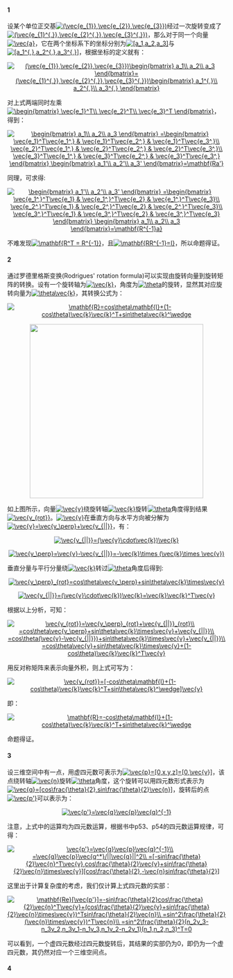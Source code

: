 #### 1
设某个单位正交基<a href="https://www.codecogs.com/eqnedit.php?latex=(\vec{e_{1}},\vec{e_{2}},\vec{e_{3}})" target="_blank"><img src="https://latex.codecogs.com/gif.latex?(\vec{e_{1}},\vec{e_{2}},\vec{e_{3}})" title="(\vec{e_{1}},\vec{e_{2}},\vec{e_{3}})" /></a>经过一次旋转变成了<a href="https://www.codecogs.com/eqnedit.php?latex=(\vec{e_{1}^{,}},\vec{e_{2}^{,}},\vec{e_{3}^{,}})" target="_blank"><img src="https://latex.codecogs.com/gif.latex?(\vec{e_{1}^{,}},\vec{e_{2}^{,}},\vec{e_{3}^{,}})" title="(\vec{e_{1}^{,}},\vec{e_{2}^{,}},\vec{e_{3}^{,}})" /></a>，那么对于同一个向量<a href="https://www.codecogs.com/eqnedit.php?latex=\vec{a}" target="_blank"><img src="https://latex.codecogs.com/gif.latex?\vec{a}" title="\vec{a}" /></a>，它在两个坐标系下的坐标分别为<a href="https://www.codecogs.com/eqnedit.php?latex=[a_1,a_2,a_3]" target="_blank"><img src="https://latex.codecogs.com/gif.latex?[a_1,a_2,a_3]" title="[a_1,a_2,a_3]" /></a>与<a href="https://www.codecogs.com/eqnedit.php?latex=[a_1^{,},a_2^{,},a_3^{,}]" target="_blank"><img src="https://latex.codecogs.com/gif.latex?[a_1^{,},a_2^{,},a_3^{,}]" title="[a_1^{,},a_2^{,},a_3^{,}]" /></a>，根据坐标的定义就有：

<p align="center">
<a href="https://www.codecogs.com/eqnedit.php?latex=(\vec{e_{1}},\vec{e_{2}},\vec{e_{3}})\begin{bmatrix}&space;a_1\\&space;a_2\\&space;a_3&space;\end{bmatrix}=(\vec{e_{1}^{,}},\vec{e_{2}^{,}},\vec{e_{3}^{,}})\begin{bmatrix}&space;a_1^{,}\\&space;a_2^{,}\\&space;a_3^{,}&space;\end{bmatrix}" target="_blank"><img src="https://latex.codecogs.com/gif.latex?(\vec{e_{1}},\vec{e_{2}},\vec{e_{3}})\begin{bmatrix}&space;a_1\\&space;a_2\\&space;a_3&space;\end{bmatrix}=(\vec{e_{1}^{,}},\vec{e_{2}^{,}},\vec{e_{3}^{,}})\begin{bmatrix}&space;a_1^{,}\\&space;a_2^{,}\\&space;a_3^{,}&space;\end{bmatrix}" title="(\vec{e_{1}},\vec{e_{2}},\vec{e_{3}})\begin{bmatrix} a_1\\ a_2\\ a_3 \end{bmatrix}=(\vec{e_{1}^{,}},\vec{e_{2}^{,}},\vec{e_{3}^{,}})\begin{bmatrix} a_1^{,}\\ a_2^{,}\\ a_3^{,} \end{bmatrix}" /></a>
</p>  

对上式两端同时左乘<a href="https://www.codecogs.com/eqnedit.php?latex=\begin{bmatrix}&space;\vec{e_1}^T\\&space;\vec{e_2}^T\\&space;\vec{e_3}^T&space;\end{bmatrix}" target="_blank"><img src="https://latex.codecogs.com/gif.latex?\begin{bmatrix}&space;\vec{e_1}^T\\&space;\vec{e_2}^T\\&space;\vec{e_3}^T&space;\end{bmatrix}" title="\begin{bmatrix} \vec{e_1}^T\\ \vec{e_2}^T\\ \vec{e_3}^T \end{bmatrix}" /></a>，得到：

<p align="center">
<a href="https://www.codecogs.com/eqnedit.php?latex=\begin{bmatrix}&space;a_1\\&space;a_2\\&space;a_3&space;\end{bmatrix}&space;=\begin{bmatrix}&space;\vec{e_1}^T\vec{e_1^,}&space;&&space;\vec{e_1}^T\vec{e_2^,}&space;&&space;\vec{e_1}^T\vec{e_3^,}\\&space;\vec{e_2}^T\vec{e_1^,}&space;&&space;\vec{e_2}^T\vec{e_2^,}&space;&&space;\vec{e_2}^T\vec{e_3^,}\\&space;\vec{e_3}^T\vec{e_1^,}&space;&&space;\vec{e_3}^T\vec{e_2^,}&space;&&space;\vec{e_3}^T\vec{e_3^,}&space;\end{bmatrix}&space;\begin{bmatrix}&space;a_1'\\&space;a_2'\\&space;a_3'&space;\end{bmatrix}=\mathbf{Ra'}" target="_blank"><img src="https://latex.codecogs.com/gif.latex?\begin{bmatrix}&space;a_1\\&space;a_2\\&space;a_3&space;\end{bmatrix}&space;=\begin{bmatrix}&space;\vec{e_1}^T\vec{e_1^,}&space;&&space;\vec{e_1}^T\vec{e_2^,}&space;&&space;\vec{e_1}^T\vec{e_3^,}\\&space;\vec{e_2}^T\vec{e_1^,}&space;&&space;\vec{e_2}^T\vec{e_2^,}&space;&&space;\vec{e_2}^T\vec{e_3^,}\\&space;\vec{e_3}^T\vec{e_1^,}&space;&&space;\vec{e_3}^T\vec{e_2^,}&space;&&space;\vec{e_3}^T\vec{e_3^,}&space;\end{bmatrix}&space;\begin{bmatrix}&space;a_1'\\&space;a_2'\\&space;a_3'&space;\end{bmatrix}=\mathbf{Ra'}" title="\begin{bmatrix} a_1\\ a_2\\ a_3 \end{bmatrix} =\begin{bmatrix} \vec{e_1}^T\vec{e_1^,} & \vec{e_1}^T\vec{e_2^,} & \vec{e_1}^T\vec{e_3^,}\\ \vec{e_2}^T\vec{e_1^,} & \vec{e_2}^T\vec{e_2^,} & \vec{e_2}^T\vec{e_3^,}\\ \vec{e_3}^T\vec{e_1^,} & \vec{e_3}^T\vec{e_2^,} & \vec{e_3}^T\vec{e_3^,} \end{bmatrix} \begin{bmatrix} a_1'\\ a_2'\\ a_3' \end{bmatrix}=\mathbf{Ra'}" /></a></p>  

同理，可求得:
<p align="center">
<a href="https://www.codecogs.com/eqnedit.php?latex=\begin{bmatrix}&space;a_1'\\&space;a_2'\\&space;a_3'&space;\end{bmatrix}&space;=\begin{bmatrix}&space;\vec{e_1^,}^T\vec{e_1}&space;&&space;\vec{e_1^,}^T\vec{e_2}&space;&&space;\vec{e_1^,}^T\vec{e_3}\\&space;\vec{e_2^,}^T\vec{e_1}&space;&&space;\vec{e_2^,}^T\vec{e_2}&space;&&space;\vec{e_2^,}^T\vec{e_3}\\&space;\vec{e_3^,}^T\vec{e_1}&space;&&space;\vec{e_3^,}^T\vec{e_2}&space;&&space;\vec{e_3^,}^T\vec{e_3}&space;\end{bmatrix}&space;\begin{bmatrix}&space;a_1\\&space;a_2\\&space;a_3&space;\end{bmatrix}=\mathbf{R^{-1}a}" target="_blank"><img src="https://latex.codecogs.com/gif.latex?\begin{bmatrix}&space;a_1'\\&space;a_2'\\&space;a_3'&space;\end{bmatrix}&space;=\begin{bmatrix}&space;\vec{e_1^,}^T\vec{e_1}&space;&&space;\vec{e_1^,}^T\vec{e_2}&space;&&space;\vec{e_1^,}^T\vec{e_3}\\&space;\vec{e_2^,}^T\vec{e_1}&space;&&space;\vec{e_2^,}^T\vec{e_2}&space;&&space;\vec{e_2^,}^T\vec{e_3}\\&space;\vec{e_3^,}^T\vec{e_1}&space;&&space;\vec{e_3^,}^T\vec{e_2}&space;&&space;\vec{e_3^,}^T\vec{e_3}&space;\end{bmatrix}&space;\begin{bmatrix}&space;a_1\\&space;a_2\\&space;a_3&space;\end{bmatrix}=\mathbf{R^{-1}a}" title="\begin{bmatrix} a_1'\\ a_2'\\ a_3' \end{bmatrix} =\begin{bmatrix} \vec{e_1^,}^T\vec{e_1} & \vec{e_1^,}^T\vec{e_2} & \vec{e_1^,}^T\vec{e_3}\\ \vec{e_2^,}^T\vec{e_1} & \vec{e_2^,}^T\vec{e_2} & \vec{e_2^,}^T\vec{e_3}\\ \vec{e_3^,}^T\vec{e_1} & \vec{e_3^,}^T\vec{e_2} & \vec{e_3^,}^T\vec{e_3} \end{bmatrix} \begin{bmatrix} a_1\\ a_2\\ a_3 \end{bmatrix}=\mathbf{R^{-1}a}" /></a></p> 
不难发现<a href="https://www.codecogs.com/eqnedit.php?latex=\mathbf{R^T&space;=&space;R^{-1}}" target="_blank"><img src="https://latex.codecogs.com/gif.latex?\mathbf{R^T&space;=&space;R^{-1}}" title="\mathbf{R^T = R^{-1}}" /></a>，且<a href="https://www.codecogs.com/eqnedit.php?latex=\mathbf{RR^{-1}=I}" target="_blank"><img src="https://latex.codecogs.com/gif.latex?\mathbf{RR^{-1}=I}" title="\mathbf{RR^{-1}=I}" /></a>，所以命题得证。

#### 2
通过罗德里格斯变换(Rodrigues' rotation formula)可以实现由旋转向量到旋转矩阵的转换。设有一个旋转轴为<a href="https://www.codecogs.com/eqnedit.php?latex=\vec{k}" target="_blank"><img src="https://latex.codecogs.com/gif.latex?\vec{k}" title="\vec{k}" /></a>，角度为<a href="https://www.codecogs.com/eqnedit.php?latex=\theta" target="_blank"><img src="https://latex.codecogs.com/gif.latex?\theta" title="\theta" /></a>的旋转，显然其对应旋转向量为<a href="https://www.codecogs.com/eqnedit.php?latex=\theta\vec{k}" target="_blank"><img src="https://latex.codecogs.com/gif.latex?\theta\vec{k}" title="\theta\vec{k}" /></a>，其转换公式为：
<p align="center">
<a href="https://www.codecogs.com/eqnedit.php?latex=\mathbf{R}=cos\theta\mathbf{I}&plus;(1-cos\theta)\vec{k}\vec{k}^T&plus;sin\theta\vec{k}^\wedge" target="_blank"><img src="https://latex.codecogs.com/gif.latex?\mathbf{R}=cos\theta\mathbf{I}&plus;(1-cos\theta)\vec{k}\vec{k}^T&plus;sin\theta\vec{k}^\wedge" title="\mathbf{R}=cos\theta\mathbf{I}+(1-cos\theta)\vec{k}\vec{k}^T+sin\theta\vec{k}^\wedge" /></a></p> 

<div align=center><img width="400" height="400" src="https://upload.wikimedia.org/wikipedia/commons/thumb/a/a7/Rodrigues-formula.svg/300px-Rodrigues-formula.svg.png"/></div>

如上图所示，向量<a href="https://www.codecogs.com/eqnedit.php?latex=\vec{v}" target="_blank"><img src="https://latex.codecogs.com/gif.latex?\vec{v}" title="\vec{v}" /></a>绕旋转轴<a href="https://www.codecogs.com/eqnedit.php?latex=\vec{k}" target="_blank"><img src="https://latex.codecogs.com/gif.latex?\vec{k}" title="\vec{k}" /></a>旋转<a href="https://www.codecogs.com/eqnedit.php?latex=\theta" target="_blank"><img src="https://latex.codecogs.com/gif.latex?\theta" title="\theta" /></a>角度得到结果<a href="https://www.codecogs.com/eqnedit.php?latex=\vec{v_{rot}}" target="_blank"><img src="https://latex.codecogs.com/gif.latex?\vec{v_{rot}}" title="\vec{v_{rot}}" /></a>。<a href="https://www.codecogs.com/eqnedit.php?latex=\vec{v}" target="_blank"><img src="https://latex.codecogs.com/gif.latex?\vec{v}" title="\vec{v}" /></a>在垂直方向与水平方向被分解为<a href="https://www.codecogs.com/eqnedit.php?latex=\vec{v}=\vec{v_\perp}&plus;\vec{v_{||}}" target="_blank"><img src="https://latex.codecogs.com/gif.latex?\vec{v}=\vec{v_\perp}&plus;\vec{v_{||}}" title="\vec{v}=\vec{v_\perp}+\vec{v_{||}}" /></a>，有：

<p align="center">
<a href="https://www.codecogs.com/eqnedit.php?latex=\vec{v_{||}}=(\vec{v}\cdot\vec{k})\vec{k}" target="_blank"><img src="https://latex.codecogs.com/gif.latex?\vec{v_{||}}=(\vec{v}\cdot\vec{k})\vec{k}" title="\vec{v_{||}}=(\vec{v}\cdot\vec{k})\vec{k}" /></a></p> 

<p align="center">
<a href="https://www.codecogs.com/eqnedit.php?latex=\vec{v_\perp}=\vec{v}-\vec{v_{||}}=-\vec{k}\times&space;(\vec{k}\times&space;\vec{v})" target="_blank"><img src="https://latex.codecogs.com/gif.latex?\vec{v_\perp}=\vec{v}-\vec{v_{||}}=-\vec{k}\times&space;(\vec{k}\times&space;\vec{v})" title="\vec{v_\perp}=\vec{v}-\vec{v_{||}}=-\vec{k}\times (\vec{k}\times \vec{v})" /></a></p> 

垂直分量与平行分量绕<a href="https://www.codecogs.com/eqnedit.php?latex=\vec{k}" target="_blank"><img src="https://latex.codecogs.com/gif.latex?\vec{k}" title="\vec{k}" /></a>转过<a href="https://www.codecogs.com/eqnedit.php?latex=\theta" target="_blank"><img src="https://latex.codecogs.com/gif.latex?\theta" title="\theta" /></a>角度后得到:  

<p align="center">
<a href="https://www.codecogs.com/eqnedit.php?latex=\vec{v_\perp}_{rot}=cos\theta\vec{v_\perp}&plus;sin\theta\vec{k}\times\vec{v}" target="_blank"><img src="https://latex.codecogs.com/gif.latex?\vec{v_\perp}_{rot}=cos\theta\vec{v_\perp}&plus;sin\theta\vec{k}\times\vec{v}" title="\vec{v_\perp}_{rot}=cos\theta\vec{v_\perp}+sin\theta\vec{k}\times\vec{v}" /></a></p> 

<p align="center">
<a href="https://www.codecogs.com/eqnedit.php?latex=\vec{v_{||}}=(\vec{v}\cdot\vec{k})\vec{k}=\vec{k}\vec{k}^T\vec{v}" target="_blank"><img src="https://latex.codecogs.com/gif.latex?\vec{v_{||}}=(\vec{v}\cdot\vec{k})\vec{k}=\vec{k}\vec{k}^T\vec{v}" title="\vec{v_{||}}=(\vec{v}\cdot\vec{k})\vec{k}=\vec{k}\vec{k}^T\vec{v}" /></a></p> 

根据以上分析，可知：

<p align="center">
<a href="https://www.codecogs.com/eqnedit.php?latex=\vec{v_{rot}}=\vec{v_\perp}_{rot}&plus;\vec{v_{||}}_{rot}\\&space;=cos\theta\vec{v_\perp}&plus;sin\theta\vec{k}\times\vec{v}&plus;\vec{v_{||}}\\&space;=cos\theta(\vec{v}-\vec{v_{||}})&plus;sin\theta\vec{k}\times\vec{v}&plus;\vec{v_{||}}\\&space;=cos\theta\vec{v}&plus;sin\theta\vec{k}\times\vec{v}&plus;(1-cos\theta)\vec{k}\vec{k}^T\vec{v}" target="_blank"><img src="https://latex.codecogs.com/gif.latex?\vec{v_{rot}}=\vec{v_\perp}_{rot}&plus;\vec{v_{||}}_{rot}\\&space;=cos\theta\vec{v_\perp}&plus;sin\theta\vec{k}\times\vec{v}&plus;\vec{v_{||}}\\&space;=cos\theta(\vec{v}-\vec{v_{||}})&plus;sin\theta\vec{k}\times\vec{v}&plus;\vec{v_{||}}\\&space;=cos\theta\vec{v}&plus;sin\theta\vec{k}\times\vec{v}&plus;(1-cos\theta)\vec{k}\vec{k}^T\vec{v}" title="\vec{v_{rot}}=\vec{v_\perp}_{rot}+\vec{v_{||}}_{rot}\\ =cos\theta\vec{v_\perp}+sin\theta\vec{k}\times\vec{v}+\vec{v_{||}}\\ =cos\theta(\vec{v}-\vec{v_{||}})+sin\theta\vec{k}\times\vec{v}+\vec{v_{||}}\\ =cos\theta\vec{v}+sin\theta\vec{k}\times\vec{v}+(1-cos\theta)\vec{k}\vec{k}^T\vec{v}" /></a></p> 

用反对称矩阵来表示向量外积，则上式可写为：

<p align="center">
<a href="https://www.codecogs.com/eqnedit.php?latex=\vec{v_{rot}}=[-cos\theta\mathbf{I}&plus;(1-cos\theta)\vec{k}\vec{k}^T&plus;sin\theta\vec{k}^\wedge]\vec{v}" target="_blank"><img src="https://latex.codecogs.com/gif.latex?\vec{v_{rot}}=[-cos\theta\mathbf{I}&plus;(1-cos\theta)\vec{k}\vec{k}^T&plus;sin\theta\vec{k}^\wedge]\vec{v}" title="\vec{v_{rot}}=[-cos\theta\mathbf{I}+(1-cos\theta)\vec{k}\vec{k}^T+sin\theta\vec{k}^\wedge]\vec{v}" /></a></p> 

即：

<p align="center">
<a href="https://www.codecogs.com/eqnedit.php?latex=\mathbf{R}=-cos\theta\mathbf{I}&plus;(1-cos\theta)\vec{k}\vec{k}^T&plus;sin\theta\vec{k}^\wedge" target="_blank"><img src="https://latex.codecogs.com/gif.latex?\mathbf{R}=-cos\theta\mathbf{I}&plus;(1-cos\theta)\vec{k}\vec{k}^T&plus;sin\theta\vec{k}^\wedge" title="\mathbf{R}=-cos\theta\mathbf{I}+(1-cos\theta)\vec{k}\vec{k}^T+sin\theta\vec{k}^\wedge" /></a></p> 
命题得证。

#### 3
设三维空间中有一点，用虚四元数可表示为<a href="https://www.codecogs.com/eqnedit.php?latex=\vec{p}=[0,x,y,z]=[0,\vec{v}]" target="_blank"><img src="https://latex.codecogs.com/gif.latex?\vec{p}=[0,x,y,z]=[0,\vec{v}]" title="\vec{p}=[0,x,y,z]=[0,\vec{v}]" /></a>，该点绕转轴<a href="https://www.codecogs.com/eqnedit.php?latex=\vec{n}" target="_blank"><img src="https://latex.codecogs.com/gif.latex?\vec{n}" title="\vec{n}" /></a>旋转<a href="https://www.codecogs.com/eqnedit.php?latex=\theta" target="_blank"><img src="https://latex.codecogs.com/gif.latex?\theta" title="\theta" /></a>角度，这个旋转可以用四元数形式表示为<a href="https://www.codecogs.com/eqnedit.php?latex=\vec{q}=[cos\frac{\theta}{2},sin\frac{\theta}{2}\vec{n}]" target="_blank"><img src="https://latex.codecogs.com/gif.latex?\vec{q}=[cos\frac{\theta}{2},sin\frac{\theta}{2}\vec{n}]" title="\vec{q}=[cos\frac{\theta}{2},sin\frac{\theta}{2}\vec{n}]" /></a>，旋转后的点<a href="https://www.codecogs.com/eqnedit.php?latex=\vec{p'}" target="_blank"><img src="https://latex.codecogs.com/gif.latex?\vec{p'}" title="\vec{p'}" /></a>可以表示为：


<p align="center">
<a href="https://www.codecogs.com/eqnedit.php?latex=\vec{p'}=\vec{q}\vec{p}\vec{q}^{-1}" target="_blank"><img src="https://latex.codecogs.com/gif.latex?\vec{p'}=\vec{q}\vec{p}\vec{q}^{-1}" title="\vec{p'}=\vec{q}\vec{p}\vec{q}^{-1}" /></a></p> 

注意，上式中的运算均为四元数运算，根据书中p53、p54的四元数运算规律，可得：

<p align="center">
<a href="https://www.codecogs.com/eqnedit.php?latex=\vec{p'}=\vec{q}\vec{p}\vec{q}^{-1}\\&space;=\vec{q}\vec{p}\vec{q^*}/||\vec{q}||^2\\&space;=[-sin\frac{\theta}{2}\vec{n}^T\vec{v},cos\frac{\theta}{2}\vec{v}&plus;sin\frac{\theta}{2}\vec{n}\times\vec{v}][cos\frac{\theta}{2},-\vec{n}sin\frac{\theta}{2}]" target="_blank"><img src="https://latex.codecogs.com/gif.latex?\vec{p'}=\vec{q}\vec{p}\vec{q}^{-1}\\&space;=\vec{q}\vec{p}\vec{q^*}/||\vec{q}||^2\\&space;=[-sin\frac{\theta}{2}\vec{n}^T\vec{v},cos\frac{\theta}{2}\vec{v}&plus;sin\frac{\theta}{2}\vec{n}\times\vec{v}][cos\frac{\theta}{2},-\vec{n}sin\frac{\theta}{2}]" title="\vec{p'}=\vec{q}\vec{p}\vec{q}^{-1}\\ =\vec{q}\vec{p}\vec{q^*}/||\vec{q}||^2\\ =[-sin\frac{\theta}{2}\vec{n}^T\vec{v},cos\frac{\theta}{2}\vec{v}+sin\frac{\theta}{2}\vec{n}\times\vec{v}][cos\frac{\theta}{2},-\vec{n}sin\frac{\theta}{2}]" /></a></p> 

这里出于计算复杂度的考虑，我们仅计算上式四元数的实部：

<p align="center">
<a href="https://www.codecogs.com/eqnedit.php?latex=\mathbf{Re}[\vec{p'}]=-sin\frac{\theta}{2}cos\frac{\theta}{2}\vec{n}^T\vec{v}&plus;(cos\frac{\theta}{2}\vec{v}&plus;sin\frac{\theta}{2}\vec{n}\times\vec{v})^Tsin\frac{\theta}{2}\vec{n}\\&space;=sin^2\frac{\theta}{2}(\vec{n}\times\vec{v})^T\vec{n}\\&space;=sin^2\frac{\theta}{2}(n_2v_3-n_3v_2,n_3v_1-n_1v_3,n_1v_2-n_2v_1)(n_1,n_2,n_3)^T=0" target="_blank"><img src="https://latex.codecogs.com/gif.latex?\mathbf{Re}[\vec{p'}]=-sin\frac{\theta}{2}cos\frac{\theta}{2}\vec{n}^T\vec{v}&plus;(cos\frac{\theta}{2}\vec{v}&plus;sin\frac{\theta}{2}\vec{n}\times\vec{v})^Tsin\frac{\theta}{2}\vec{n}\\&space;=sin^2\frac{\theta}{2}(\vec{n}\times\vec{v})^T\vec{n}\\&space;=sin^2\frac{\theta}{2}(n_2v_3-n_3v_2,n_3v_1-n_1v_3,n_1v_2-n_2v_1)(n_1,n_2,n_3)^T=0" title="\mathbf{Re}[\vec{p'}]=-sin\frac{\theta}{2}cos\frac{\theta}{2}\vec{n}^T\vec{v}+(cos\frac{\theta}{2}\vec{v}+sin\frac{\theta}{2}\vec{n}\times\vec{v})^Tsin\frac{\theta}{2}\vec{n}\\ =sin^2\frac{\theta}{2}(\vec{n}\times\vec{v})^T\vec{n}\\ =sin^2\frac{\theta}{2}(n_2v_3-n_3v_2,n_3v_1-n_1v_3,n_1v_2-n_2v_1)(n_1,n_2,n_3)^T=0" /></a></p> 

可以看到，一个虚四元数经过四元数旋转后，其结果的实部仍为0，即仍为一个虚四元数，其仍然对应一个三维空间点。

#### 4
